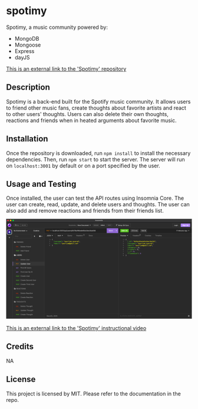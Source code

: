 # spotimy

Spotimy, a music community powered by:

- MongoDB
- Mongoose
- Express
- dayJS

[This is an external link to the 'Spotimy' repository](https://github.com/rhodemc/spotimy)

## Description

Spotimy is a back-end built for the Spotify music community. It allows users to friend other music fans, create thoughts about favorite artists and react to other users' thoughts. Users can also delete their own thoughts, reactions and friends when in heated arguments about favorite music.

## Installation

Once the repository is downloaded, run `npm install` to install the necessary dependencies. Then, run `npm start` to start the server. The server will run on `localhost:3001` by default or on a port specified by the user.

## Usage and Testing

Once installed, the user can test the API routes using Insomnia Core. The user can create, read, update, and delete users and thoughts. The user can also add and remove reactions and friends from their friends list.

![Spotimy - A Music Community](/public/images/spotimy.png)

[This is an external link to the 'Spotimy' instructional video](https://drive.google.com/file/d/1qZ75TuPJHLGYrKJ7wknBj4fcGWR6fKeA/view)

## Credits

NA

## License

This project is licensed by MIT. Please refer to the documentation in the repo.